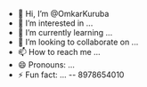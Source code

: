 - 👋 Hi, I’m @OmkarKuruba
- 👀 I’m interested in ...
- 🌱 I’m currently learning ...
- 💞️ I’m looking to collaborate on ...
- 📫 How to reach me ...
- 😄 Pronouns: ...
- ⚡ Fun fact: ...
-- 8978654010
<!---
OmkarKuruba/OmkarKuruba is a ✨ special ✨ repository because its `README.md` (this file) appears on your GitHub profile.
You can click the Preview link to take a look at your changes.
--->
